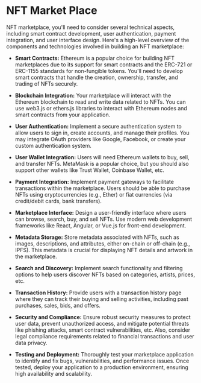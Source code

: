 # NFT Market Place

NFT marketplace, you'll need to consider several technical aspects, including smart contract development, user authentication, payment integration, and user interface design. Here's a high-level overview of the components and technologies involved in building an NFT marketplace:

- **Smart Contracts:** Ethereum is a popular choice for building NFT marketplaces due to its support for smart contracts and the ERC-721 or ERC-1155 standards for non-fungible tokens. You'll need to develop smart contracts that handle the creation, ownership, transfer, and trading of NFTs securely.

- **Blockchain Integration:** Your marketplace will interact with the Ethereum blockchain to read and write data related to NFTs. You can use web3.js or ethers.js libraries to interact with Ethereum nodes and smart contracts from your application.

- **User Authentication:** Implement a secure authentication system to allow users to sign in, create accounts, and manage their profiles. You may integrate OAuth providers like Google, Facebook, or create your custom authentication system.

- **User Wallet Integration:** Users will need Ethereum wallets to buy, sell, and transfer NFTs. MetaMask is a popular choice, but you should also support other wallets like Trust Wallet, Coinbase Wallet, etc.

- **Payment Integration:** Implement payment gateways to facilitate transactions within the marketplace. Users should be able to purchase NFTs using cryptocurrencies (e.g., Ether) or fiat currencies (via credit/debit cards, bank transfers).

- **Marketplace Interface:** Design a user-friendly interface where users can browse, search, buy, and sell NFTs. Use modern web development frameworks like React, Angular, or Vue.js for front-end development.

- **Metadata Storage:** Store metadata associated with NFTs, such as images, descriptions, and attributes, either on-chain or off-chain (e.g., IPFS). This metadata is crucial for displaying NFT details and artwork in the marketplace.

- **Search and Discovery:** Implement search functionality and filtering options to help users discover NFTs based on categories, artists, prices, etc.

- **Transaction History:** Provide users with a transaction history page where they can track their buying and selling activities, including past purchases, sales, bids, and offers.

- **Security and Compliance:** Ensure robust security measures to protect user data, prevent unauthorized access, and mitigate potential threats like phishing attacks, smart contract vulnerabilities, etc. Also, consider legal compliance requirements related to financial transactions and user data privacy.

- **Testing and Deployment:** Thoroughly test your marketplace application to identify and fix bugs, vulnerabilities, and performance issues. Once tested, deploy your application to a production environment, ensuring high availability and scalability.
